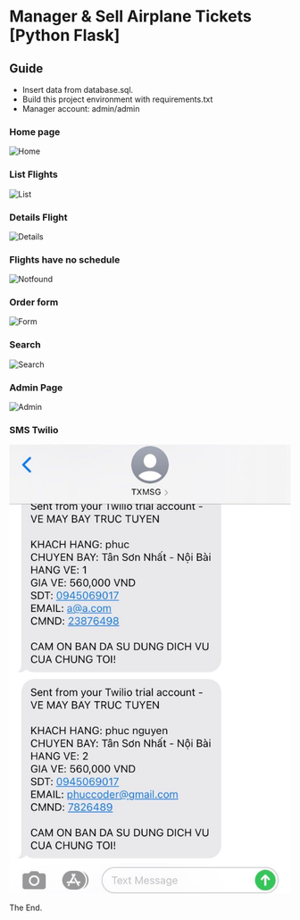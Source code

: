 # Manager & Sell Airplane Tickets [Python Flask]
## Guide
* Insert data from database.sql.
* Build this project environment with requirements.txt
* Manager account: admin/admin

### Home page

![Home](Screenshots/home.png "demo")

### List Flights

![List](Screenshots/list.png "demo")

### Details Flight

![Details](Screenshots/details.png "demo")

### Flights have no schedule

![Notfound](Screenshots/notfound.png "demo")

### Order form

![Form](Screenshots/form.png "demo")

### Search

![Search](Screenshots/search.png "demo")

### Admin Page

![Admin](Screenshots/admin.png "demo")

### SMS Twilio

![SMS](Screenshots/sms.jpg "demo")

The End.
